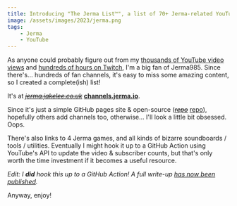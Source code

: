 ```yaml
---
title: Introducing "The Jerma List™️", a list of 70+ Jerma-related YouTube channels 📺
image: /assets/images/2023/jerma.png
tags:
    - Jerma
    - YouTube
---
```


As anyone could probably figure out from my [thousands of YouTube video views](https://jakelee.co.uk/analysing-my-youtube-subscriptions/#viewing-the-spreadsheet) and [hundreds of hours on Twitch](https://jakelee.co.uk/analysing-my-twitch-data/#analysing-my-own-data), I'm a big fan of Jerma985. Since there's... hundreds of fan channels, it's easy to miss some amazing content, so I created a complete(ish) list!

It's at ~~*[jerma.jakelee.co.uk](https://jerma.jakelee.co.uk)*~~ **[channels.jerma.io](https://channels.jerma.io)**.

Since it's just a simple GitHub pages site & open-source (~~*[repo](https://github.com/jakesteam/jerma)*~~ [repo](https://github.com/JermaSites/channels)), hopefully others add channels too, otherwise... I'll look a little bit obsessed. Oops. 

There's also links to 4 Jerma games, and all kinds of bizarre soundboards / tools / utilities. Eventually I might hook it up to a GitHub Action using YouTube's API to update the video & subscriber counts, but that's only worth the time investment if it becomes a useful resource.

*Edit: I **did** hook this up to a GitHub Action! A full write-up [has now been published](/fetching-youtube-metadata-in-github-actions-and-persisting/).*

Anyway, enjoy!
